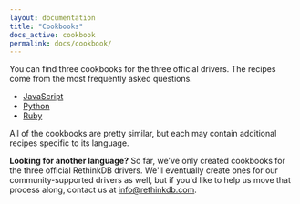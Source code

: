 ```yaml
---
layout: documentation
title: "Cookbooks"
docs_active: cookbook
permalink: docs/cookbook/
---
```

You can find three cookbooks for the three official drivers. The recipes come from the most
frequently asked questions.

- [JavaScript](javascript/)
- [Python](python/)
- [Ruby](ruby/)

All of the cookbooks are pretty similar, but each may contain additional recipes specific to its language. 

__Looking for another language?__ 
So far, we've only created cookbooks for the three official RethinkDB drivers.
We'll eventually create ones for our community-supported drivers as well, but
if you'd like to help us move that process along, contact us at <a
href="mailto:info@rethinkdb.com">info@rethinkdb.com</a>.
